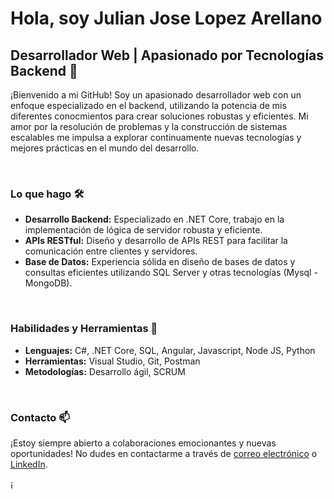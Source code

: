 # Hola, soy Julian Jose Lopez Arellano

## Desarrollador Web | Apasionado por Tecnologías Backend 🚀

¡Bienvenido a mi GitHub! Soy un apasionado desarrollador web con un enfoque especializado en el backend, utilizando la potencia de mis diferentes conocmientos para crear soluciones robustas y eficientes. Mi amor por la resolución de problemas y la construcción de sistemas escalables me impulsa a explorar continuamente nuevas tecnologías y mejores prácticas en el mundo del desarrollo.

<br>

### Lo que hago 🛠️

- **Desarrollo Backend:** Especializado en .NET Core, trabajo en la implementación de lógica de servidor robusta y eficiente.
- **APIs RESTful:** Diseño y desarrollo de APIs REST para facilitar la comunicación entre clientes y servidores.
- **Base de Datos:** Experiencia sólida en diseño de bases de datos y consultas eficientes utilizando SQL Server y otras tecnologías (Mysql - MongoDB).

<br>

### Habilidades y Herramientas 🚀

- **Lenguajes:** C#, .NET Core, SQL, Angular, Javascript, Node JS, Python
- **Herramientas:** Visual Studio, Git, Postman
- **Metodologías:** Desarrollo ágil, SCRUM

<br>

### Contacto 📫

¡Estoy siempre abierto a colaboraciones emocionantes y nuevas oportunidades! No dudes en contactarme a través de [correo electrónico](mailto:tu@email.com) o [LinkedIn](https://www.linkedin.com/in/tuusuario/).

¡
